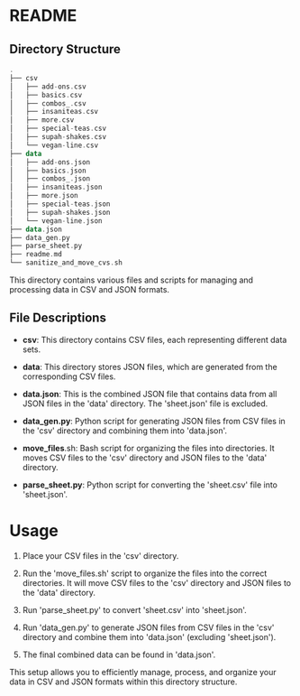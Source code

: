 # README

## Directory Structure

```kotlin
.
├── csv
│   ├── add-ons.csv
│   ├── basics.csv
│   ├── combos_.csv
│   ├── insaniteas.csv
│   ├── more.csv
│   ├── special-teas.csv
│   ├── supah-shakes.csv
│   └── vegan-line.csv
├── data
│   ├── add-ons.json
│   ├── basics.json
│   ├── combos_.json
│   ├── insaniteas.json
│   ├── more.json
│   ├── special-teas.json
│   ├── supah-shakes.json
│   └── vegan-line.json
├── data.json
├── data_gen.py
├── parse_sheet.py
├── readme.md
└── sanitize_and_move_cvs.sh
```

This directory contains various files and scripts for managing and processing data in CSV and JSON formats.

## File Descriptions

* **csv**: This directory contains CSV files, each representing different data sets.

* **data**: This directory stores JSON files, which are generated from the corresponding CSV files.

* **data.json**: This is the combined JSON file that contains data from all JSON files in the 'data' directory. The 'sheet.json' file is excluded.

* **data_gen.py**: Python script for generating JSON files from CSV files in the 'csv' directory and combining them into 'data.json'.

* **move_files**.sh: Bash script for organizing the files into directories. It moves CSV files to the 'csv' directory and JSON files to the 'data' directory.

* **parse_sheet.py**: Python script for converting the 'sheet.csv' file into 'sheet.json'.

# Usage

1. Place your CSV files in the 'csv' directory.

2. Run the 'move_files.sh' script to organize the files into the correct directories. It will move CSV files to the 'csv' directory and JSON files to the 'data' directory.

3. Run 'parse_sheet.py' to convert 'sheet.csv' into 'sheet.json'.

4. Run 'data_gen.py' to generate JSON files from CSV files in the 'csv' directory and combine them into 'data.json' (excluding 'sheet.json').

5. The final combined data can be found in 'data.json'.

This setup allows you to efficiently manage, process, and organize your data in CSV and JSON formats within this directory structure.